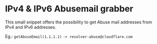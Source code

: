# IPv4 & IPv6 Abusemail grabber

This small snippet offers the possibility to get Abuse mail addresses from IPv4 and IPv6 addresses.


Eg.:
``getAbuseEmail(1.1.1.1)``
``-> resolver-abuse@cloudflare.com``
